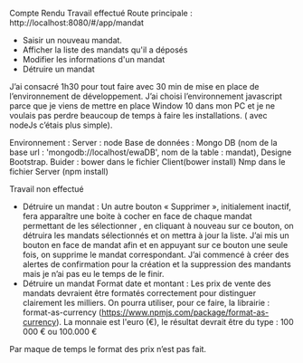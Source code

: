 Compte Rendu
Travail effectué 
Route principale : http://localhost:8080/#/app/mandat
- Saisir un nouveau mandat.
- Afficher la liste des mandats qu'il a déposés
- Modifier les informations d'un mandat
- Détruire un mandat

J’ai consacré 1h30 pour tout faire avec 30 min de mise en place de l’environnement de développement.
J’ai choisi l’environnement javascript parce que je viens de mettre en place Window 10 dans mon PC et je ne voulais pas perdre beaucoup de temps à faire les installations. ( avec nodeJs c’étais plus simple).

Environnement :
	Server : node
	Base de données : Mongo DB (nom de la base   url : 'mongodb://localhost/ewaDB', nom de la table : mandat),
	Designe Bootstrap.
	Buider : bower dans le fichier Client(bower install)
		Nmp dans le fichier Server (npm install)	
	


Travail non effectué
- Détruire un mandat : Un autre bouton « Supprimer », initialement inactif, fera apparaître une boite à cocher en face de chaque mandat permettant de les sélectionner , en cliquant à nouveau sur ce bouton, on détruira les mandats sélectionnés et on mettra à jour la liste.
J’ai mis un bouton en face de mandat afin et en appuyant  sur ce bouton une seule fois, on supprime le mandat correspondant.
J’ai commencé à créer des alertes de confirmation pour la création et la suppression des mandants mais je n’ai pas eu le temps de le finir.
- Détruire un mandat  Format date et montant : Les prix de vente des mandats devraient être formatés correctement pour distinguer clairement les milliers. On pourra utiliser, pour ce faire, la librairie : format-as-currency (https://www.npmjs.com/package/format-as-currency). La monnaie est l'euro (€), le résultat devrait être du type : 100 000 € ou 100.000 €

Par maque de temps le format des prix n’est pas fait.



